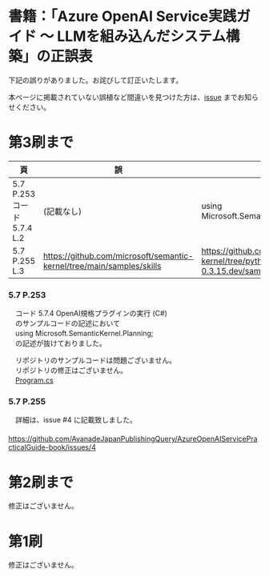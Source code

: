 # 書籍：「Azure OpenAI Service実践ガイド ～ LLMを組み込んだシステム構築」の正誤表

下記の誤りがありました。お詫びして訂正いたします。

本ページに掲載されていない誤植など間違いを見つけた方は、[issue](https://github.com/AvanadeJapanPublishingQuery/AzureOpenAIServicePracticalGuide-book/issues)  までお知らせください。

# 第3刷まで
| 頁 | 誤 | 正 |
| ---- | ---- | ---- |
| 5.7 P.253 コード 5.7.4 L.2 | (記載なし) | using Microsoft.SemanticKernel.Planning; |
| 5.7 P.255 L.3 | https://github.com/microsoft/semantic-kernel/tree/main/samples/skills | https://github.com/microsoft/semantic-kernel/tree/python-0.3.15.dev/samples/skills |

### 5.7 P.253 
　コード 5.7.4 OpenAI規格プラグインの実行 (C#)  
　のサンプルコードの記述において  
　using Microsoft.SemanticKernel.Planning;  
　の記述が抜けておりました。  

　リポジトリのサンプルコードは問題ございません。  
　リポジトリの修正はございません。  
　[Program.cs](https://github.com/AvanadeJapanPublishingQuery/AzureOpenAIServicePracticalGuide-book/blob/main/Chapter-05-Azure-OpenAI-Tools-and-Techniques/Section-07-Semantic-Kernel/CSharp/cs_plugin_demo/Program.cs)  

### 5.7 P.255 
　詳細は、issue #4 に記載致しました。  
　https://github.com/AvanadeJapanPublishingQuery/AzureOpenAIServicePracticalGuide-book/issues/4  

# 第2刷まで
修正はございません。  

# 第1刷
修正はございません。  
